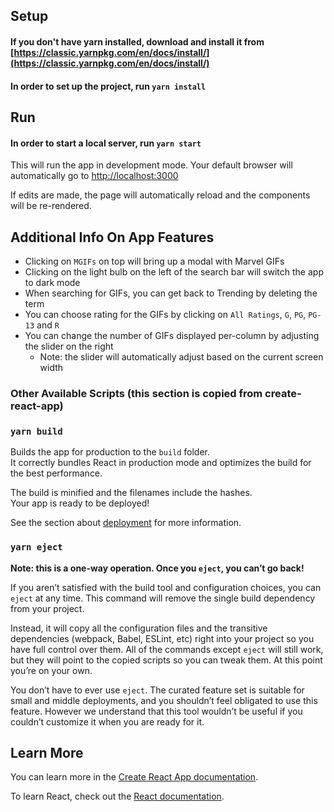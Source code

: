 ## Setup 

#### If you don't have yarn installed, download and install it from [https://classic.yarnpkg.com/en/docs/install/](https://classic.yarnpkg.com/en/docs/install/)
#### In order to set up the project, run `yarn install`

## Run

#### In order to start a local server, run `yarn start`

This will run the app in development mode. Your default browser will automatically 
go to [http://localhost:3000](http://localhost:3000) <br />

If edits are made, the page will automatically reload and the components will be re-rendered.

## Additional Info On App Features

* Clicking on `MGIFs` on top will bring up a modal with Marvel GIFs
* Clicking on the light bulb on the left of the search bar will switch the app to dark mode
* When searching for GIFs, you can get back to Trending by deleting the term
* You can choose rating for the GIFs by clicking on `All Ratings`, `G`, `PG`, `PG-13` and `R`
* You can change the number of GIFs displayed per-column by adjusting the slider on the right
    * Note: the slider will automatically adjust based on the current screen width 

### Other Available Scripts (this section is copied from create-react-app)

### `yarn build`

Builds the app for production to the `build` folder.<br />
It correctly bundles React in production mode and optimizes the build for the best performance.

The build is minified and the filenames include the hashes.<br />
Your app is ready to be deployed!

See the section about [deployment](https://facebook.github.io/create-react-app/docs/deployment) for more information.

### `yarn eject`

**Note: this is a one-way operation. Once you `eject`, you can’t go back!**

If you aren’t satisfied with the build tool and configuration choices, you can `eject` at any time. This command will remove the single build dependency from your project.

Instead, it will copy all the configuration files and the transitive dependencies (webpack, Babel, ESLint, etc) right into your project so you have full control over them. All of the commands except `eject` will still work, but they will point to the copied scripts so you can tweak them. At this point you’re on your own.

You don’t have to ever use `eject`. The curated feature set is suitable for small and middle deployments, and you shouldn’t feel obligated to use this feature. However we understand that this tool wouldn’t be useful if you couldn’t customize it when you are ready for it.

## Learn More

You can learn more in the [Create React App documentation](https://facebook.github.io/create-react-app/docs/getting-started).

To learn React, check out the [React documentation](https://reactjs.org/).